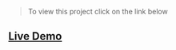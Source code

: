 > To view this project click on the link below

## [Live Demo](https://aman-maharshi.github.io/dcp-site/)
